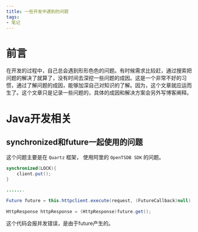 ```yaml
---
title: 一些开发中遇到的问题
tags:
- 笔记
---
```


# 前言

在开发的过程中，自己总会遇到形形色色的问题。有时候需求比较赶，通过搜索把问题的解决了就算了，没有时间去深挖一些问题的成因。这是一个非常不好的习惯，通过了解问题的成因，能够加深自己对知识的了解。因为，这个文章就应运而生了。这个文章只是记录一些问题的，具体的成因和解决方案会另外写博客阐释。

# Java开发相关

## synchronized和future一起使用的问题

这个问题主要是在 `Quartz` 框架， 使用阿里的 `OpenTSDB SDK` 的问题。

```java
synchronized(LOCK){
    client.put();
}

.......

Future future = this.httpclient.execute(request, (FutureCallback)null);
      
HttpResponse httpResponse = (HttpResponse)future.get();
```

这个代码会报并发错误，是由于future产生的。
